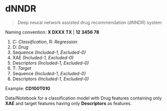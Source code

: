 # dNNDR

> Deep neural network assisted drug recommendation (dNNDR) system

Naming convention: **X DXXX TX** | **12 3456 78**

1. C: *Classification*, R: *Regression*
2. D: *Drug*
3. Sequence *(Included-1, Excluded-0)*
4. XAE *(Included-1, Excluded-0)*
5. Descriptors *(Included-1, Excluded-0)*
6. T: *Target*
7. Sequence *(Included-1, Excluded-0)*
8. Descriptors *(Included-1, Excluded-0)*

Example: **CD100T010**

Data/Notebook for a classification model with Drug features containing only **XAE** and target features having only **Descriptors** as features.
